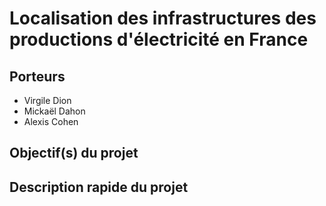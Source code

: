 # Localisation des infrastructures des productions d'électricité en France

## Porteurs

- Virgile Dion
- Mickaël Dahon
- Alexis Cohen

## Objectif(s) du projet



## Description rapide du projet


